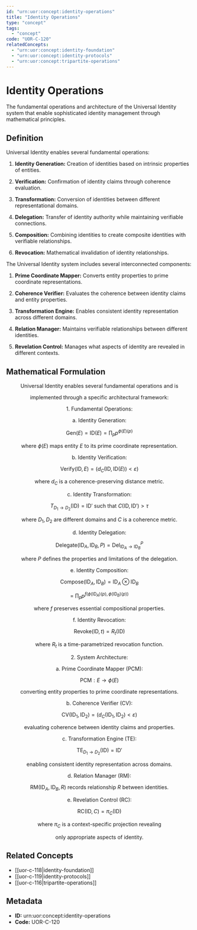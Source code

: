 ```yaml
---
id: "urn:uor:concept:identity-operations"
title: "Identity Operations"
type: "concept"
tags:
  - "concept"
code: "UOR-C-120"
relatedConcepts:
  - "urn:uor:concept:identity-foundation"
  - "urn:uor:concept:identity-protocols"
  - "urn:uor:concept:tripartite-operations"
---
```


# Identity Operations

The fundamental operations and architecture of the Universal Identity system that enable sophisticated identity management through mathematical principles.

## Definition

Universal Identity enables several fundamental operations:

1. **Identity Generation:** Creation of identities based on intrinsic properties of entities.

2. **Verification:** Confirmation of identity claims through coherence evaluation.

3. **Transformation:** Conversion of identities between different representational domains.

4. **Delegation:** Transfer of identity authority while maintaining verifiable connections.

5. **Composition:** Combining identities to create composite identities with verifiable relationships.

6. **Revocation:** Mathematical invalidation of identity relationships.

The Universal Identity system includes several interconnected components:

1. **Prime Coordinate Mapper:** Converts entity properties to prime coordinate representations.

2. **Coherence Verifier:** Evaluates the coherence between identity claims and entity properties.

3. **Transformation Engine:** Enables consistent identity representation across different domains.

4. **Relation Manager:** Maintains verifiable relationships between different identities.

5. **Revelation Control:** Manages what aspects of identity are revealed in different contexts.

## Mathematical Formulation

$$
\text{Universal Identity enables several fundamental operations and is}
$$

$$
\text{implemented through a specific architectural framework:}
$$

$$
\text{1. Fundamental Operations:}
$$

$$
\text{   a. Identity Generation:}
$$

$$
\text{Gen}(E) = \text{ID}(E) = \prod_{p} p^{\phi(E)(p)}
$$

$$
\text{   where } \phi(E) \text{ maps entity } E \text{ to its prime coordinate representation.}
$$

$$
\text{   b. Identity Verification:}
$$

$$
\text{Verify}(\text{ID}, E) = (d_C(\text{ID}, \text{ID}(E)) < \varepsilon)
$$

$$
\text{   where } d_C \text{ is a coherence-preserving distance metric.}
$$

$$
\text{   c. Identity Transformation:}
$$

$$
T_{D_1 \to D_2}(\text{ID}) = \text{ID}' \text{ such that } C(\text{ID}, \text{ID}') > \tau
$$

$$
\text{   where } D_1, D_2 \text{ are different domains and } C \text{ is a coherence metric.}
$$

$$
\text{   d. Identity Delegation:}
$$

$$
\text{Delegate}(\text{ID}_A, \text{ID}_B, P) = \text{Del}_{\text{ID}_A \to \text{ID}_B}^P
$$

$$
\text{   where } P \text{ defines the properties and limitations of the delegation.}
$$

$$
\text{   e. Identity Composition:}
$$

$$
\text{Compose}(\text{ID}_A, \text{ID}_B) = \text{ID}_A \otimes \text{ID}_B
$$

$$
\text{   = } \prod_{p} p^{f(\phi(\text{ID}_A)(p), \phi(\text{ID}_B)(p))}
$$

$$
\text{   where } f \text{ preserves essential compositional properties.}
$$

$$
\text{   f. Identity Revocation:}
$$

$$
\text{Revoke}(\text{ID}, t) = R_t(\text{ID})
$$

$$
\text{   where } R_t \text{ is a time-parametrized revocation function.}
$$

$$
\text{2. System Architecture:}
$$

$$
\text{   a. Prime Coordinate Mapper (PCM):}
$$

$$
\text{PCM}: E \to \phi(E)
$$

$$
\text{   converting entity properties to prime coordinate representations.}
$$

$$
\text{   b. Coherence Verifier (CV):}
$$

$$
\text{CV}(\text{ID}_1, \text{ID}_2) = (d_C(\text{ID}_1, \text{ID}_2) < \varepsilon)
$$

$$
\text{   evaluating coherence between identity claims and properties.}
$$

$$
\text{   c. Transformation Engine (TE):}
$$

$$
\text{TE}_{D_1 \to D_2}(\text{ID}) = \text{ID}'
$$

$$
\text{   enabling consistent identity representation across domains.}
$$

$$
\text{   d. Relation Manager (RM):}
$$

$$
\text{RM}(\text{ID}_A, \text{ID}_B, R) \text{ records relationship } R \text{ between identities.}
$$

$$
\text{   e. Revelation Control (RC):}
$$

$$
\text{RC}(\text{ID}, C) = \pi_C(\text{ID})
$$

$$
\text{   where } \pi_C \text{ is a context-specific projection revealing}
$$

$$
\text{   only appropriate aspects of identity.}
$$

## Related Concepts

- [[uor-c-118|identity-foundation]]
- [[uor-c-119|identity-protocols]]
- [[uor-c-116|tripartite-operations]]

## Metadata

- **ID:** urn:uor:concept:identity-operations
- **Code:** UOR-C-120
